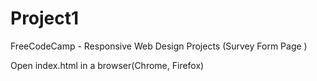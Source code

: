 # Project1
FreeCodeCamp - Responsive Web Design Projects (Survey Form Page )

 Open index.html in a browser(Chrome, Firefox)


